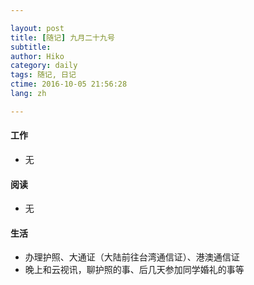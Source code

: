 ```yaml
---

layout: post  
title: [随记] 九月二十九号  
subtitle:   
author: Hiko  
category: daily
tags: 随记, 日记  
ctime: 2016-10-05 21:56:28  
lang: zh  

---
```


#### 工作

- 无

#### 阅读

- 无

#### 生活

- 办理护照、大通证（大陆前往台湾通信证）、港澳通信证
- 晚上和云视讯，聊护照的事、后几天参加同学婚礼的事等